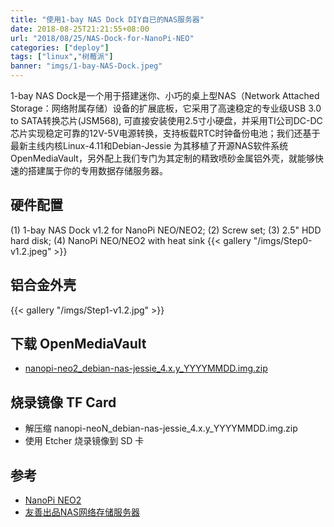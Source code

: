 ```yaml
---
title: "使用1-bay NAS Dock DIY自已的NAS服务器"
date: 2018-08-25T21:21:55+08:00
url: "2018/08/25/NAS-Dock-for-NanoPi-NEO"
categories: ["deploy"]
tags: ["linux","树莓派"]
banner: "imgs/1-bay-NAS-Dock.jpeg"
---
```


1-bay NAS Dock是一个用于搭建迷你、小巧的桌上型NAS（Network Attached Storage：网络附属存储）设备的扩展底板，它采用了高速稳定的专业级USB 3.0 to SATA转换芯片(JSM568), 可直接安装使用2.5寸小硬盘，并采用TI公司DC-DC芯片实现稳定可靠的12V-5V电源转换，支持板载RTC时钟备份电池；我们还基于最新主线内核Linux-4.11和Debian-Jessie 为其移植了开源NAS软件系统OpenMediaVault，另外配上我们专门为其定制的精致喷砂金属铝外壳，就能够快速的搭建属于你的专用数据存储服务器。

<!--more-->

## 硬件配置
(1) 1-bay NAS Dock v1.2 for NanoPi NEO/NEO2;
(2) Screw set;
(3) 2.5" HDD hard disk;
(4) NanoPi NEO/NEO2 with heat sink
{{< gallery "/imgs/Step0-v1.2.jpeg" >}}

## 铝合金外壳
{{< gallery "/imgs/Step1-v1.2.jpg" >}}

## 下载 OpenMediaVault
* [nanopi-neo2_debian-nas-jessie_4.x.y_YYYYMMDD.img.zip](https://www.mediafire.com/folder/ah4i6w029912b/NanoPi-NEO2)

## 烧录镜像 TF Card
* 解压缩 nanopi-neoN_debian-nas-jessie_4.x.y_YYYYMMDD.img.zip
* 使用 Etcher 烧录镜像到 SD 卡

## 参考
* [NanoPi NEO2](http://wiki.friendlyarm.com/wiki/index.php/NanoPi_NEO2/zh)
* [友善出品NAS网络存储服务器](https://item.taobao.com/item.htm?id=548007605979)
<!--more-->
